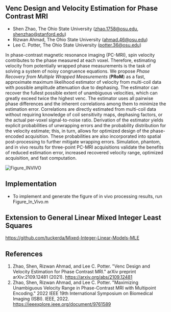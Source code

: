 ## Venc Design and Velocity Estimation for Phase Contrast MRI
* Shen Zhao, The Ohio State University (zhao.1758@osu.edu, shenzhao@stanford.edu)
* Rizwan Ahmad, The Ohio State University (ahmad.46@osu.edu)
* Lee C. Potter, The Ohio State University (potter.36@osu.edu)

In phase-contrast magnetic resonance imaging (PC-MRI), spin velocity contributes to the phase measured at each voxel. Therefore, estimating velocity from potentially wrapped phase measurements is the task of solving a system of noisy congruence equations. We propose <em> Phase Recovery from Multiple Wrapped Measurements </em> (<strong>PRoM</strong>) as a fast, approximate maximum likelihood estimator of velocity from multi-coil data with possible amplitude attenuation due to dephasing. The estimator can recover the fullest possible extent of unambiguous velocities, which can greatly exceed twice the highest venc. The estimator uses all pairwise phase differences and the inherent correlations among them to minimize the estimation error. Correlations are directly estimated from multi-coil data without requiring knowledge of coil sensitivity maps, dephasing factors, or the actual per-voxel signal-to-noise ratio. Derivation of the estimator yields explicit probabilities of unwrapping errors and the probability distribution for the velocity estimate; this, in turn, allows for optimized design of the phase-encoded acquisition. These probabilities are also incorporated into spatial post-processing to further mitigate wrapping errors. Simulation, phantom, and in vivo results for three-point PC-MRI acquisitions validate the benefits of reduced estimation error, increased recovered velocity range, optimized acquisition, and fast computation. 

![Figure_INVIVO](https://user-images.githubusercontent.com/62859186/173437311-65f93e02-4876-4c09-a0cc-238e0e46268a.png)

## Implementation
* To implement and generate the figure of in vivo processing results, run Figure_In_Vivo.m

## Extension to General Linear Mixed Integer Least Squares
https://github.com/tuckerda/Mixed-Integer-Linear-Models-MLE

## References
1. Zhao, Shen, Rizwan Ahmad, and Lee C. Potter. "Venc Design and Velocity Estimation for Phase Contrast MRI." arXiv preprint arXiv:2109.12481 (2021). https://arxiv.org/abs/2109.12481
2. Zhao, Shen, Rizwan Ahmad, and Lee C. Potter. "Maximizing Unambiguous Velocity Range in Phase-Contrast MRI with Multipoint Encoding." 2022 IEEE 19th International Symposium on Biomedical Imaging (ISBI). IEEE, 2022. https://ieeexplore.ieee.org/document/9761589


